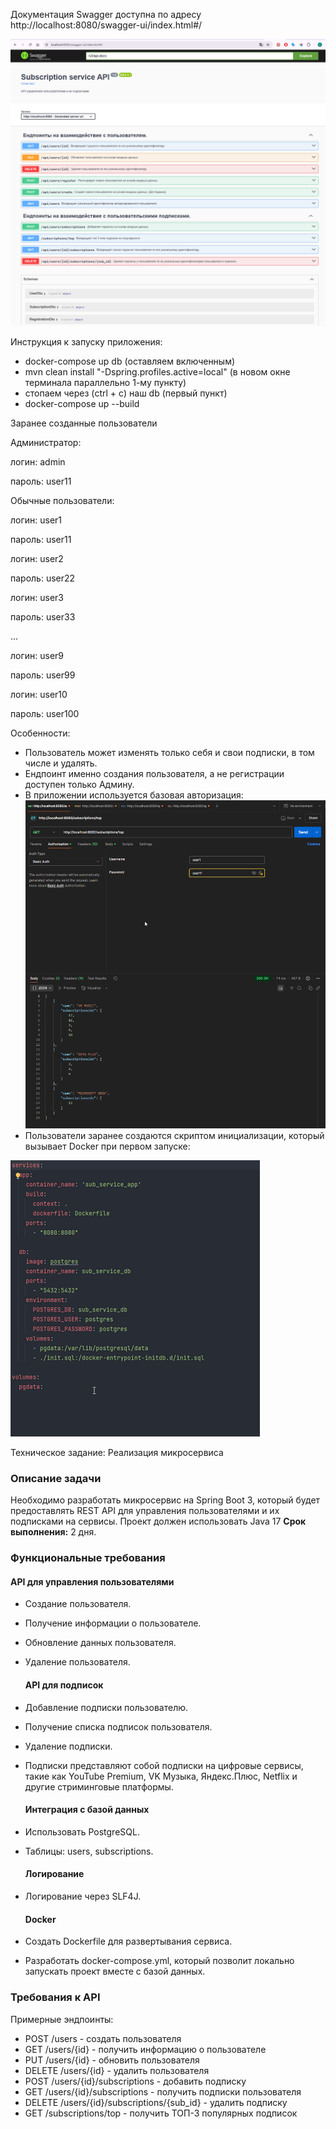 Документация Swagger доступна по адресу http://localhost:8080/swagger-ui/index.html#/

![](instructions/swagger.png)




Инструкция к запуску приложения:
* docker-compose up db (оставляем включенным)
* mvn clean install "-Dspring.profiles.active=local" (в новом окне терминала параллельно 1-му пункту)
* стопаем через (ctrl + c) наш db (первый пункт)
* docker-compose up --build

Заранее созданные пользователи


Администратор:

логин: admin

пароль: user11





Обычные пользователи:

логин: user1

пароль: user11





логин: user2

пароль: user22





логин: user3

пароль: user33





...





логин: user9

пароль: user99





логин: user10

пароль: user100

Особенности:
* Пользователь может изменять только себя и свои подписки, в том числе и удалять.
* Ендпоинт именно создания пользователя, а не регистрации доступен только Админу.
* В приложении используется базовая авторизация:
![](instructions/auth.png)
* Пользователи заранее создаются скриптом инициализации, который вызывает Docker при первом запуске:


![](instructions/init.png)


Техническое задание: Реализация микросервиса
### Описание задачи
Необходимо разработать микросервис на Spring Boot 3, который будет
предоставлять REST API для управления пользователями и их подписками на
сервисы.
Проект должен использовать Java 17
**Срок выполнения:** 2 дня.
### Функциональные требования


  #### API для управления пользователями ####
- Создание пользователя.
- Получение информации о пользователе.
- Обновление данных пользователя.
- Удаление пользователя.


   #### API для подписок ####
- Добавление подписки пользователю.
- Получение списка подписок пользователя.
- Удаление подписки.
- Подписки представляют собой подписки на цифровые сервисы, такие как
  YouTube Premium, VK Музыка, Яндекс.Плюс, Netflix и другие стриминговые
  платформы.


  #### Интеграция с базой данных ####
- Использовать PostgreSQL.
- Таблицы: users, subscriptions.


  #### Логирование ####
- Логирование через SLF4J.


  #### Docker ####
- Создать Dockerfile для развертывания сервиса.
- Разработать docker-compose.yml, который позволит локально запускать проект
  вместе с базой данных.

### Требования к API
Примерные эндпоинты:
* POST /users - создать пользователя
* GET /users/{id} - получить информацию о пользователе
* PUT /users/{id} - обновить пользователя
* DELETE /users/{id} - удалить пользователя
* POST /users/{id}/subscriptions - добавить подписку
* GET /users/{id}/subscriptions - получить подписки пользователя
* DELETE /users/{id}/subscriptions/{sub_id} - удалить подписку
* GET /subscriptions/top - получить ТОП-3 популярных подписок
